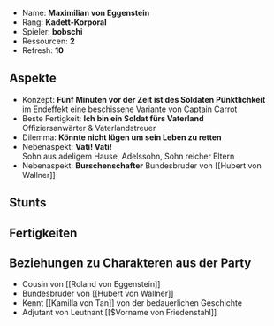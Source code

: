 * Name: **Maximilian von Eggenstein**
* Rang: **Kadett-Korporal**
* Spieler: **bobschi**
* Ressourcen: **2**
* Refresh: **10**

## Aspekte

* Konzept: **Fünf Minuten vor der Zeit ist des Soldaten Pünktlichkeit**  
im Endeffekt eine beschissene Variante von Captain Carrot
* Beste Fertigkeit: **Ich bin ein Soldat fürs Vaterland**  
Offiziersanwärter & Vaterlandstreuer
* Dilemma: **Könnte nicht lügen um sein Leben zu retten**
* Nebenaspekt: **Vati! Vati!**  
Sohn aus adeligem Hause, Adelssohn, Sohn reicher Eltern
* Nebenaspekt: **Burschenschafter**
Bundesbruder von [[Hubert von Wallner]]

## Stunts

## Fertigkeiten

## Beziehungen zu Charakteren aus der Party

* Cousin von [[Roland von Eggenstein]]
* Bundesbruder von [[Hubert von Wallner]]
* Kennt [[Kamilla von Tan]] von der bedauerlichen Geschichte
* Adjutant von Leutnant [[$Vorname von Friedenstahl]]
